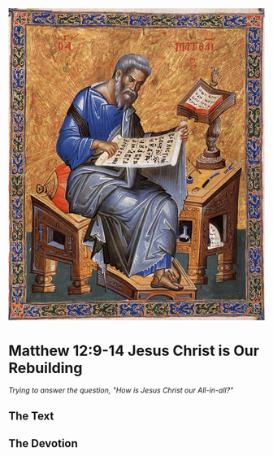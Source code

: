 <img class="intro-right" src="art-matthew.jpg">

# Matthew 12:9-14 Jesus Christ is Our Rebuilding

*Trying to answer the question, "How is Jesus Christ our All-in-all?"*

## The Text

## The Devotion